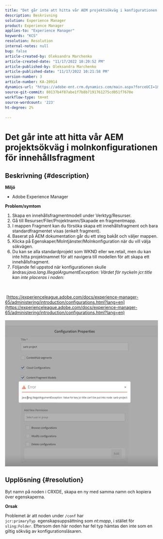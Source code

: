```yaml
---
title: "Det går inte att hitta vår AEM projektsökväg i konfigurationen av molnkonfiguration för innehållsfragment"
description: Beskrivning
solution: Experience Manager
product: Experience Manager
applies-to: "Experience Manager"
keywords: "KCS"
resolution: Resolution
internal-notes: null
bug: false
article-created-by: Oleksandra Marchenko
article-created-date: "11/17/2022 10:20:52 PM"
article-published-by: Oleksandra Marchenko
article-published-date: "11/17/2022 10:21:58 PM"
version-number: 3
article-number: KA-20914
dynamics-url: "https://adobe-ent.crm.dynamics.com/main.aspx?forceUCI=1&pagetype=entityrecord&etn=knowledgearticle&id=4027e717-c666-ed11-9561-6045bd006b25"
source-git-commit: 80137b4f87abe1f7b8b7191761275cd051f7670e
workflow-type: tm+mt
source-wordcount: '223'
ht-degree: 2%

---
```


# Det går inte att hitta vår AEM projektsökväg i molnkonfigurationen för innehållsfragment

## Beskrivning {#description}


<b>Miljö</b>

- Adobe Experience Manager


<b>Problem/symtom</b>

1. Skapa en innehållsfragmentmodell under Verktyg/Resurser.
2. Gå till Resurser/Filer/Projektnamn/Skapade en fragmentmapp.
3. I mappen Fragment kan du försöka skapa ett innehållsfragment och bara standardfragmentet visas (enkelt fragment).
4. Baserat på AEM dokumentation går du ett steg bakåt och väljer mappen.
5. Klicka på Egenskaper/Molntjänster/Molnkonfiguration när du vill välja sökvägen.
6. Du kan se alla standardprojekt som WKND eller we.retail, men du kan inte hitta projektnamnet för att navigera till modellen för att skapa ett innehållsfragment.
7. Följande fel uppstod när konfigurationen skulle ändras:*java.lang.IllegalArgumentException: Värdet för nyckeln jcr:title kan inte placeras i noden:*

<br><br> [https://experienceleague.adobe.com/docs/experience-manager-65/administering/introduction/configurations.html?lang=en](https://experienceleague.adobe.com/docs/experience-manager-65/administering/introduction/configurations.html?lang=en)<br><br>![](assets/___4127e717-c666-ed11-9561-6045bd006b25___.png)<br>

## Upplösning {#resolution}


Byt namn på noden i CRXDE, skapa en ny med samma namn och kopiera över egenskaperna.

<b>Orsak</b>

Problemet är att noden under `/conf` har `jcr:primaryTyp `egenskapsuppsättning som *nt:mapp*, i stället för `sling:Folder`.
Eftersom den här noden har fel typ hämtas den inte som en giltig sökväg av konfigurationsläsaren.
